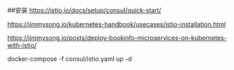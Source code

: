 ##安装
https://istio.io/docs/setup/consul/quick-start/

https://jimmysong.io/kubernetes-handbook/usecases/istio-installation.html

https://jimmysong.io/posts/deploy-bookinfo-microservices-on-kubernetes-with-istio/

docker-compose -f consul/istio.yaml up -d
 